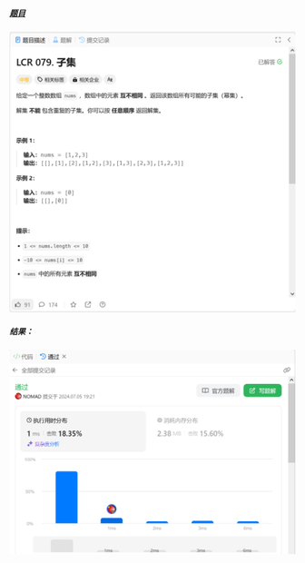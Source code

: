##### [题目](https://leetcode.cn/problems/TVdhkn/description/)
![pic](img.png)
##### 结果：
![pic](result.png)